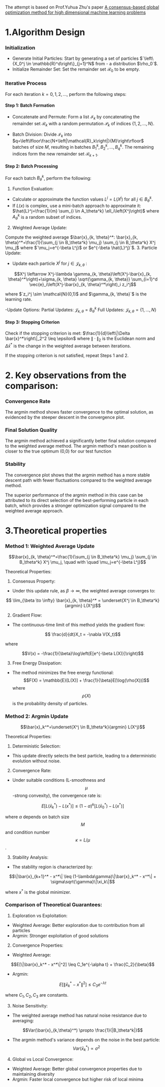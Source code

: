 The attempt is based on Prof.Yuhua Zhu's paper [A consensus-based global optimization method for high dimensional machine learning problems](https://www.esaim-cocv.org/articles/cocv/pdf/2021/01/cocv190163.pdf)
# 1.Algorithm Design
### Initialization
* Generate Initial Particles: Start by generating a set of particles $`\left\{X_0^j \in \mathbb{R}^d\right\}_{j=1}^N$ from - a distribution $\rho_0`$.
* Initialize Remainder Set: Set the remainder set $`\mathcal{R}_0`$ to be empty.
### Iterative Process
For each iteration $`k=0,1,2, \ldots`$, perform the following steps:
#### Step 1: Batch Formation
 * Concatenate and Permute: Form a list $\mathcal{I}_k$ by concatenating the remainder set $`\mathcal{R}_k`$ with a random permutation $\mathcal{P}_k$ of indices $`\{1,2, \ldots, N\}`$.

 * Batch Division: Divide $`\mathcal{I}_k`$ into $`q=\left\lfloor\frac{N+\left|\mathcal{R}_k\right|}{M}\right\rfloor`$ batches of size $M$, resulting in batches $`B_1^k, B_2^k, \ldots, B_q^k`$. The remaining indices form the new remainder set $`\mathcal{R}_{k+1}`$.
#### Step 2: Batch Processing
For each batch $`B_\theta^k`$, perform the following:
1. Function Evaluation:
- Calculate or approximate the function values $`L^j=L\left(X^j\right)`$ for all $`j \in B_\theta^k`$.
- If $`L(x)`$ is complex, use a mini-batch approach to approximate it: $`\hat{L}^j=\frac{1}{m} \sum_{i \in A_\theta^k} \ell_i\left(X^j\right)`$ where $`A_\theta^k`$ is a random subset of indices.
2. Weighted Average Update:

Compute the weighted average $`\bar{x}_{k, \theta}^*: \bar{x}_{k, \theta}^*=\frac{1}{\sum_{j \in B_\theta^k} \mu_j} \sum_{j \in B_\theta^k} X^j \mu_j`$ where $`\mu_j=e^{-\beta L^j}$ or $e^{-\beta \hat{L}^j}`$.
3. Particle Update:
- Update each particle $`X^j`$ for $`j \in \mathcal{J}_{k, \theta}`$ :

```math
X^j \leftarrow X^j-\lambda \gamma_{k, \theta}\left(X^j-\bar{x}_{k, \theta}^*\right)+\sigma_{k, \theta} \sqrt{\gamma_{k, \theta}} \sum_{i=1}^d \vec{e}_i\left(X^j-\bar{x}_{k, \theta}^*\right)_i z_i^j
```

where $`z_i^j \sim \mathcal{N}(0,1)$ and $\gamma_{k, \theta}`$ is the learning rate.

-Update Options:
Partial Updates: $`\mathcal{J}_{k, \theta}=B_\theta^k`$
Full Updates: $`\mathcal{J}_{k, \theta}=\{1, \ldots, N\}`$
#### Step 3: Stopping Criterion
Check if the stopping criterion is met: $`\frac{1}{d}\left\|\Delta \bar{x}^*\right\|_2^2 \leq \epsilon`$ where $`\|\cdot\|_2`$ is the Euclidean norm and $`\Delta \bar{x}^*`$ is the change in the weighted average between iterations.

If the stopping criterion is not satisfied, repeat Steps 1 and 2.
# 2. Key observations from the comparison:

### Convergence Rate
The argmin method shows faster convergence to the optimal solution, as evidenced by the steeper descent in the convergence plot.

### Final Solution Quality

The argmin method achieved a significantly better final solution  compared to the weighted average method. The argmin method's mean position is closer to the true optimum (0,0) for our test function
### Stability 
The convergence plot shows that the argmin method has a more stable descent path with fewer fluctuations compared to the weighted average method.

The superior performance of the argmin method in this case can be attributed to its direct selection of the best-performing particle in each batch, which provides a stronger optimization signal compared to the weighted average approach.

# 3.Theoretical properties

### Method 1: Weighted Average Update

```math
\bar{x}_{k, \theta}^*=\frac{1}{\sum_{j \in B_\theta^k} \mu_j} \sum_{j \in B_\theta^k} X^j \mu_j, \quad with \quad \mu_j=e^{-\beta L^j}
```



Theoretical Properties:

1. Consensus Property:
- Under this update rule, as $\beta \to \infty$, the weighted average converges to:
```math
  \lim_{\beta \to \infty} \bar{x}_{k, \theta}^* = \underset{X^j \in B_\theta^k}{argmin} L(X^j)
```

2. Gradient Flow:
- The continuous-time limit of this method yields the gradient flow:
```math
  \frac{d}{dt}X_t = -\nabla V(X_t)
```

where 
```math
V(x) = -\frac{1}{\beta}\log\left(E[e^{-\beta L(X)}]\right)
```

3. Free Energy Dissipation:

- The method minimizes the free energy functional:
$$F(X) = \mathbb{E}[L(X)] + \frac{1}{\beta}E[\log(\rho(X))]$$
where $$\rho(X)$$ is the probability density of particles.

### Method 2: Argmin Update

```math
\bar{x}_k^*=\underset{X^j \in B_\theta^k}{argmin} L(X^j)
```

Theoretical Properties:

1. Deterministic Selection:
- This update directly selects the best particle, leading to a deterministic evolution without noise.

2. Convergence Rate:
- Under suitable conditions (L-smoothness and $$\mu$$-strong convexity), the convergence rate is:

```math
  E[L(\bar{x}_k^*) - L(x^*)] \leq (1-\alpha)^k[L(\bar{x}_0^*) - L(x^*)]
```

  where $\alpha$  depends on batch size $$M$$ and condition number $$\kappa = L/\mu$$.

3. Stability Analysis:
- The stability region is characterized by:
```math
\|\bar{x}_{k+1}^* - x^*\| \leq (1-\lambda\gamma)\|\bar{x}_k^* - x^*\| + \sigma\sqrt{\gamma}\|\xi_k\|
```
where $`x^{*}`$ is the global minimizer.

### Comparison of Theoretical Guarantees:

1. Exploration vs Exploitation:
- Weighted Average: Better exploration due to contribution from all particles
- Argmin: Stronger exploitation of good solutions

2. Convergence Properties:
- Weighted Average:
```math
E[\|\bar{x}_k^* - x^*\|^2] \leq C_1e^{-\alpha t} + \frac{C_2}{\beta}
```

- Argmin:
```math
E[\|\bar{x}_k^* - x^*\|^2] \leq C_3e^{-\lambda t}
```
where $`C_1, C_2, C_3`$ are constants.

3. Noise Sensitivity:
- The weighted average method has natural noise resistance due to averaging:
```math
Var(\bar{x}_{k,\theta}^*) \propto \frac{1}{|B_\theta^k|}
```

- The argmin method's variance depends on the noise in the best particle:
$$Var(\bar{x}_k^*) \propto \sigma^2$$

4. Global vs Local Convergence:
- Weighted Average: Better global convergence properties due to maintaining diversity
- Argmin: Faster local convergence but higher risk of local minima
